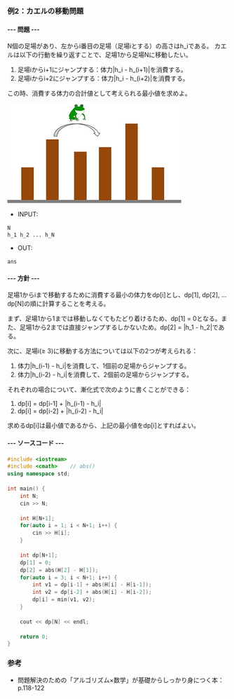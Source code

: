 ### 例2：カエルの移動問題
#### --- 問題 ---
N個の足場があり、左からi番目の足場（足場iとする）の高さはh_iである。
カエルは以下の行動を繰り返すことで、足場1から足場Nに移動したい。
1. 足場iからi+1にジャンプする：体力|h_i - h_(i+1)|を消費する。
2. 足場iからi+2にジャンプする：体力|h_i - h_(i+2)|を消費する。

この時、消費する体力の合計値として考えられる最小値を求めよ。

![カエル](../_img/flog.jpg)
- INPUT:
```
N
h_1 h_2 ... h_N
```
- OUT:
```
ans
```

#### --- 方針 ---
足場1からiまで移動するために消費する最小の体力をdp[i]とし、dp[1], dp[2], ... dp[N]の順に計算することを考える。

まず、足場1から1までは移動しなくてもたどり着けるため、dp[1] = 0となる。また、足場1から2までは直接ジャンプするしかないため。dp[2] = |h_1 - h_2|である。

次に、足場i(≥ 3)に移動する方法については以下の2つが考えられる：
1. 体力|h_(i-1) - h_i|を消費して、1個前の足場からジャンプする。
2. 体力|h_(i-2) - h_i|を消費して、2個前の足場からジャンプする。

それぞれの場合について、漸化式で次のように書くことができる：
1. dp[i] = dp[i-1] + |h_(i-1) - h_i|
2. dp[i] = dp[i-2] + |h_(i-2) - h_i|

求めるdp[i]は最小値であるから、上記の最小値をdp[i]とすればよい。

#### --- ソースコード ---
```C++
#include <iostream>
#include <cmath>    // abs()
using namespace std;

int main() {
    int N;
    cin >> N;

    int H[N+1];
    for(auto i = 1; i < N+1; i++) {
        cin >> H[i];
    }

    int dp[N+1];
    dp[1] = 0;
    dp[2] = abs(H[2] - H[1]);
    for(auto i = 3; i < N+1; i++) {
        int v1 = dp[i-1] + abs(H[i] - H[i-1]);
        int v2 = dp[i-2] + abs(H[i] - H[i-2]);
        dp[i] = min(v1, v2);
    }

    cout << dp[N] << endl;

    return 0;
}
```

### 参考
- 問題解決のための「アルゴリズム×数学」が基礎からしっかり身につく本：p.118-122
